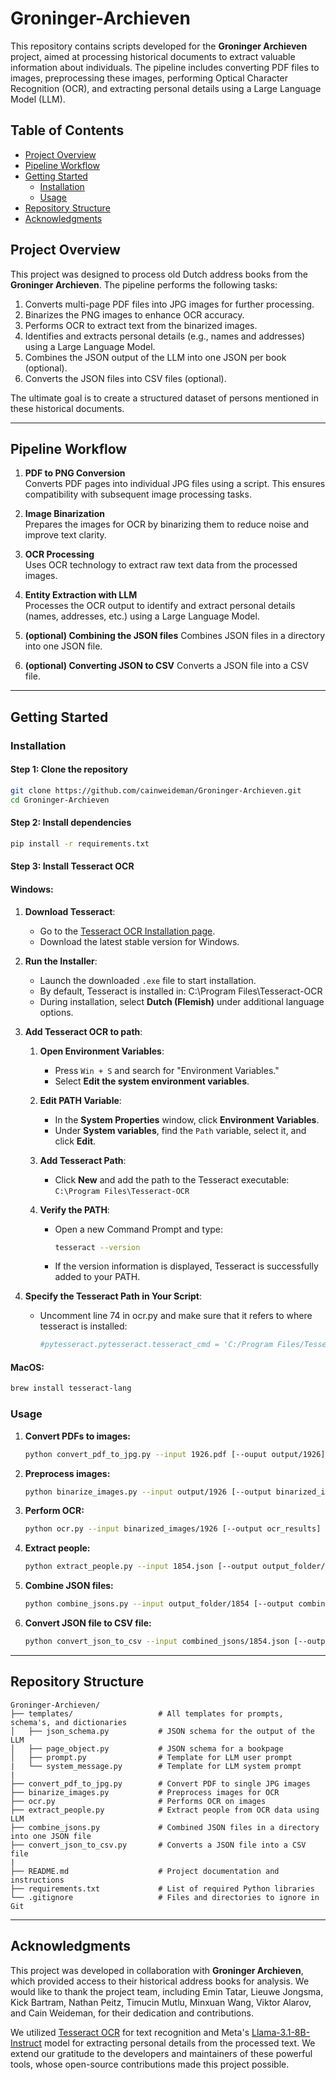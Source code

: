 # Groninger-Archieven

This repository contains scripts developed for the **Groninger Archieven** project, aimed at processing historical documents to extract valuable information about individuals. The pipeline includes converting PDF files to images, preprocessing these images, performing Optical Character Recognition (OCR), and extracting personal details using a Large Language Model (LLM).

## Table of Contents

- [Project Overview](#project-overview)
- [Pipeline Workflow](#pipeline-workflow)
- [Getting Started](#getting-started)
  - [Installation](#installation)
  - [Usage](#usage)
- [Repository Structure](#repository-structure)
- [Acknowledgments](#acknowledgments)

## Project Overview

This project was designed to process old Dutch address books from the **Groninger Archieven**. The pipeline performs the following tasks:

1. Converts multi-page PDF files into JPG images for further processing.
2. Binarizes the PNG images to enhance OCR accuracy.
3. Performs OCR to extract text from the binarized images.
4. Identifies and extracts personal details (e.g., names and addresses) using a Large Language Model.
5. Combines the JSON output of the LLM into one JSON per book (optional).
6. Converts the JSON files into CSV files (optional).

The ultimate goal is to create a structured dataset of persons mentioned in these historical documents.

---

## Pipeline Workflow

1. **PDF to PNG Conversion**  
   Converts PDF pages into individual JPG files using a script. This ensures compatibility with subsequent image processing tasks.

2. **Image Binarization**  
   Prepares the images for OCR by binarizing them to reduce noise and improve text clarity.

3. **OCR Processing**  
   Uses OCR technology to extract raw text data from the processed images.

4. **Entity Extraction with LLM**  
   Processes the OCR output to identify and extract personal details (names, addresses, etc.) using a Large Language Model.

5. **(optional) Combining the JSON files**
   Combines JSON files in a directory into one JSON file.

6. **(optional) Converting JSON to CSV**
   Converts a JSON file into a CSV file.

---

## Getting Started

### Installation
#### Step 1: Clone the repository
   ```bash
   git clone https://github.com/cainweideman/Groninger-Archieven.git
   cd Groninger-Archieven
   ```
#### Step 2: Install dependencies
   ```bash
   pip install -r requirements.txt
   ```
#### Step 3: Install Tesseract OCR
#### Windows:
1. **Download Tesseract**:
   - Go to the [Tesseract OCR Installation page](https://github.com/UB-Mannheim/tesseract/wiki).
   - Download the latest stable version for Windows.
   
2. **Run the Installer**:
   - Launch the downloaded `.exe` file to start installation.
   - By default, Tesseract is installed in: C:\Program Files\Tesseract-OCR
   - During installation, select **Dutch (Flemish)** under additional language options.

3. **Add Tesseract OCR to path**:
   1. **Open Environment Variables**:  
      - Press `Win + S` and search for "Environment Variables."  
      - Select **Edit the system environment variables**.  

   2. **Edit PATH Variable**:  
      - In the **System Properties** window, click **Environment Variables**.  
      - Under **System variables**, find the `Path` variable, select it, and click **Edit**.  

   3. **Add Tesseract Path**:  
      - Click **New** and add the path to the Tesseract executable:  
      `C:\Program Files\Tesseract-OCR`  

   4. **Verify the PATH**:  
      - Open a new Command Prompt and type:  
         ```bash
         tesseract --version
         ```  
      - If the version information is displayed, Tesseract is successfully added to your PATH.

4. **Specify the Tesseract Path in Your Script**:
   - Uncomment line 74 in ocr.py and make sure that it refers to where tesseract is installed:
      ```python
      #pytesseract.pytesseract.tesseract_cmd = 'C:/Program Files/Tesseract-OCR/tesseract.exe'
      ```

#### MacOS:
```bash
brew install tesseract-lang
```
### Usage
1. **Convert PDFs to images:**
   ```bash
   python convert_pdf_to_jpg.py --input 1926.pdf [--ouput output/1926]
   ```
2. **Preprocess images:**
   ```bash
   python binarize_images.py --input output/1926 [--output binarized_images/1926]
   ```
3. **Perform OCR:**
   ```bash
   python ocr.py --input binarized_images/1926 [--output ocr_results] [--congif 3]
   ```
4. **Extract people:**
   ```bash
   python extract_people.py --input 1854.json [--output output_folder/1854] --start_page 7 --end_page 209
   ```
5. **Combine JSON files:**
   ```bash
   python combine_jsons.py --input output_folder/1854 [--output combined_jsons/1854.json]
   ```
6. **Convert JSON file to CSV file:**
   ```bash
   python convert_json_to_csv --input combined_jsons/1854.json [--output output.csv]
   ```

---

## Repository Structure

```plaintext
Groninger-Archieven/
├── templates/                   # All templates for prompts, schema's, and dictionaries
│   ├── json_schema.py           # JSON schema for the output of the LLM
│   ├── page_object.py           # JSON schema for a bookpage
│   ├── prompt.py                # Template for LLM user prompt
|   └── system_message.py        # Template for LLM system prompt
|
├── convert_pdf_to_jpg.py        # Convert PDF to single JPG images
├── binarize_images.py           # Preprocess images for OCR
├── ocr.py                       # Performs OCR on images
├── extract_people.py            # Extract people from OCR data using LLM
├── combine_jsons.py             # Combined JSON files in a directory into one JSON file
├── convert_json_to_csv.py       # Converts a JSON file into a CSV file
|
├── README.md                    # Project documentation and instructions
├── requirements.txt             # List of required Python libraries
└── .gitignore                   # Files and directories to ignore in Git
```
---

## Acknowledgments

This project was developed in collaboration with **Groninger Archieven**, which provided access to their historical address books for analysis. We would like to thank the project team, including Emin Tatar, Lieuwe Jongsma, Kick Bartram, Nathan Peitz, Timucin Mutlu, Minxuan Wang, Viktor Alarov, and Cain Weideman, for their dedication and contributions.

We utilized [Tesseract OCR](https://github.com/tesseract-ocr/tesseract) for text recognition and Meta's [Llama-3.1-8B-Instruct](https://huggingface.co/meta-llama/Llama-3.1-8B-Instruct) model for extracting personal details from the processed text. We extend our gratitude to the developers and maintainers of these powerful tools, whose open-source contributions made this project possible.
